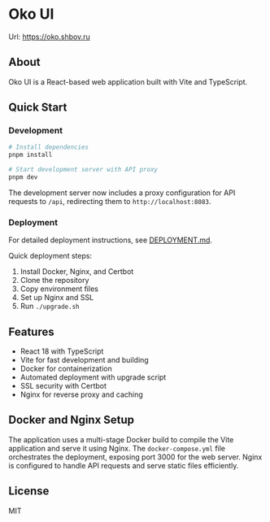 # Oko UI

Url: https://oko.shbov.ru

## About

Oko UI is a React-based web application built with Vite and TypeScript.

## Quick Start

### Development

```bash
# Install dependencies
pnpm install

# Start development server with API proxy
pnpm dev
```

The development server now includes a proxy configuration for API requests to `/api`, redirecting them to `http://localhost:8083`.

### Deployment

For detailed deployment instructions, see [DEPLOYMENT.md](DEPLOYMENT.md).

Quick deployment steps:

1. Install Docker, Nginx, and Certbot
2. Clone the repository
3. Copy environment files
4. Set up Nginx and SSL
5. Run `./upgrade.sh`

## Features

- React 18 with TypeScript
- Vite for fast development and building
- Docker for containerization
- Automated deployment with upgrade script
- SSL security with Certbot
- Nginx for reverse proxy and caching

## Docker and Nginx Setup

The application uses a multi-stage Docker build to compile the Vite application and serve it using Nginx. The `docker-compose.yml` file orchestrates the deployment, exposing port 3000 for the web server. Nginx is configured to handle API requests and serve static files efficiently.

## License

MIT

